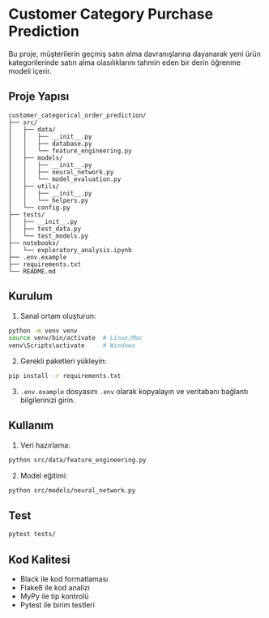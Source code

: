# Customer Category Purchase Prediction

Bu proje, müşterilerin geçmiş satın alma davranışlarına dayanarak yeni ürün kategorilerinde satın alma olasılıklarını tahmin eden bir derin öğrenme modeli içerir.

## Proje Yapısı

```
customer_categorical_order_prediction/
├── src/
│   ├── data/
│   │   ├── __init__.py
│   │   ├── database.py
│   │   └── feature_engineering.py
│   ├── models/
│   │   ├── __init__.py
│   │   ├── neural_network.py
│   │   └── model_evaluation.py
│   ├── utils/
│   │   ├── __init__.py
│   │   └── helpers.py
│   └── config.py
├── tests/
│   ├── __init__.py
│   ├── test_data.py
│   └── test_models.py
├── notebooks/
│   └── exploratory_analysis.ipynb
├── .env.example
├── requirements.txt
└── README.md
```

## Kurulum

1. Sanal ortam oluşturun:
```bash
python -m venv venv
source venv/bin/activate  # Linux/Mac
venv\Scripts\activate     # Windows
```

2. Gerekli paketleri yükleyin:
```bash
pip install -r requirements.txt
```

3. `.env.example` dosyasını `.env` olarak kopyalayın ve veritabanı bağlantı bilgilerinizi girin.

## Kullanım

1. Veri hazırlama:
```bash
python src/data/feature_engineering.py
```

2. Model eğitimi:
```bash
python src/models/neural_network.py
```

## Test

```bash
pytest tests/
```

## Kod Kalitesi

- Black ile kod formatlaması
- Flake8 ile kod analizi
- MyPy ile tip kontrolü
- Pytest ile birim testleri 